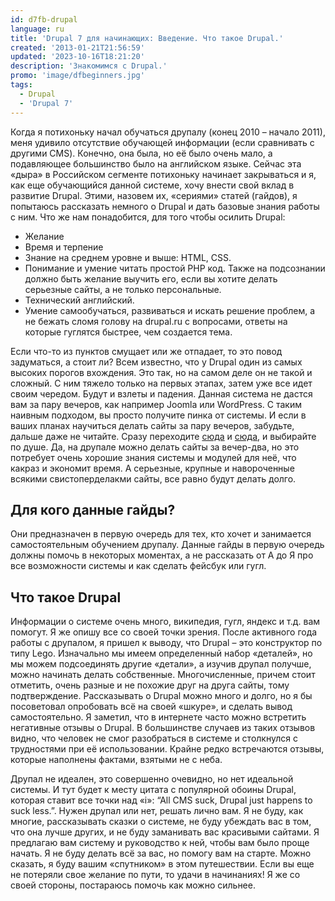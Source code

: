 ```yaml
---
id: d7fb-drupal
language: ru
title: 'Drupal 7 для начинающих: Введение. Что такое Drupal.'
created: '2013-01-21T21:56:59'
updated: '2023-10-16T18:21:20'
description: 'Знакомимся с Drupal.'
promo: 'image/dfbeginners.jpg'
tags:
  - Drupal
  - 'Drupal 7'
---
```


Когда я потихоньку начал обучаться друпалу (конец 2010 – начало 2011), меня
удивило отсутствие обучающей информации (если сравнивать с другими CMS).
Конечно, она была, но её было очень мало, а подавляющее большинство было на
английском языке. Сейчас эта «дыра» в Российском сегменте потихоньку начинает
закрываться и я, как еще обучающийся данной системе, хочу внести свой вклад в
развитие Drupal. Этими, назовем их, «сериями» статей (гайдов), я попытаюсь
рассказать немного о Drupal и дать базовые знания работы с ним. Что же нам
понадобится, для того чтобы осилить Drupal:

- Желание
- Время и терпение
- Знание на среднем уровне и выше: HTML, CSS.
- Понимание и умение читать простой PHP код. Также на подсознании должно быть
  желание выучить его, если вы хотите делать серьезные сайты, а не только
  персональные.
- Технический английский.
- Умение самообучаться, развиваться и искать решение проблем, а не бежать сломя
  голову на drupal.ru с вопросами, ответы на которые гуглятся быстрее, чем
  создается тема.

Если что-то из пунктов смущает или же отпадает, то это повод задуматься, а стоит
ли? Всем известно, что у Drupal один из самых высоких порогов вхождения. Это
так, но на самом деле он не такой и сложный. С ним тяжело только на первых
этапах, затем уже все идет своим чередом. Будут и взлеты и падения. Данная
система не дастся вам за пару вечеров, как например Joomla или WordPress. С
таким наивным подходом, вы просто получите пинка от системы. И если в ваших
планах научиться делать сайты за пару вечеров, забудьте, дальше даже не читайте.
Сразу
переходите [сюда](http://www.joomla.org/ "Мне нужно научиться делать сайты за пару вечеров!")
и [сюда](http://ru.wordpress.org/ "У меня нету пары вечеров! Мне нужно научиться делать сайт за вечер!"),
и выбирайте по душе. Да, на друпале можно делать сайты за вечер-два, но это
потребует очень хорошие знания системы и модулей для неё, что какраз и экономит
время. А серьезные, крупные и навороченные всякими свистоперделакми сайты, все
равно будут делать долго.

## Для кого данные гайды?

Они предназначен в первую очередь для тех, кто хочет и занимается
самостоятельным обучением друпалу. Данные гайды в первую очередь должны помочь в
некоторых моментах, а не рассказать от А до Я про все возможности системы и как
сделать фейсбук или гугл.

## Что такое Drupal

Информации о системе очень много, википедия, гугл, яндекс и т.д. вам помогут. Я
же опишу все со своей точки зрения. После активного года работы с друпалом, я
пришел к выводу, что Drupal – это конструктор по типу Lego. Изначально мы имеем
определенный набор «деталей», но мы можем подсоединять другие «детали», а изучив
друпал получше, можно начинать делать собственные. Многочисленные, причем стоит
отметить, очень разные и не похожие друг на друга сайты, тому подтверждение.
Рассказывать о Drupal можно много и долго, но я бы посоветовал опробовать всё на
своей «шкуре», и сделать вывод самостоятельно. Я заметил, что в интернете часто
можно встретить негативные отзывы о Drupal. В большинстве случаев из таких
отзывов видно, что человек не смог разобраться в системе и столкнулся с
трудностями при её использовании. Крайне редко встречаются отзывы, которые
наполнены фактами, взятыми не с неба.

Друпал не идеален, это совершенно очевидно, но нет идеальной системы. И тут
будет к месту цитата с популярной обоины Drupal, которая ставит все точки над
«i»: “All CMS suck, Drupal just happens to suck less.”. Нужен друпал или нет,
решать лично вам. Я не буду, как многие, рассказывать сказки о системе, не буду
убеждать вас в том, что она лучше других, и не буду заманивать вас красивыми
сайтами. Я предлагаю вам систему и руководство к ней, чтобы вам было проще
начать. Я не буду делать всё за вас, но помогу вам на старте. Можно сказать, я
буду вашим «спутником» в этом путешествии. Если вы еще не потеряли свое желание
по пути, то удачи в начинаниях! Я же со своей стороны, постараюсь помочь как
можно сильнее.
